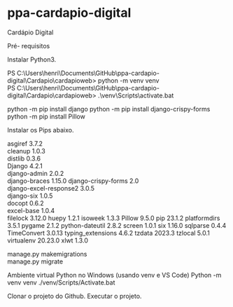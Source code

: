 # ppa-cardapio-digital
Cardápio Digital

Pré- requisitos

Instalar Python3.

PS C:\Users\henri\Documents\GitHub\ppa-cardapio-digital\Cardapio\cardapioweb> python -m venv venv         
PS C:\Users\henri\Documents\GitHub\ppa-cardapio-digital\Cardapio\cardapioweb> .\venv\Scripts\activate.bat

 python -m pip install django
 python -m pip install django-crispy-forms
python -m pip install Pillow

Instalar os Pips abaixo.

asgiref                3.7.2  
cleanup                1.0.3  
distlib                0.3.6  
Django                 4.2.1  
django-admin           2.0.2  
django-braces          1.15.0 
django-crispy-forms    2.0    
django-excel-response2 3.0.5  
django-six             1.0.5  
docopt                 0.6.2  
excel-base             1.0.4  
filelock               3.12.0 
huepy                  1.2.1
isoweek                1.3.3
Pillow                 9.5.0
pip                    23.1.2
platformdirs           3.5.1
pygame                 2.1.2
python-dateutil        2.8.2
screen                 1.0.1
six                    1.16.0
sqlparse               0.4.4
TimeConvert            3.0.13
typing_extensions      4.6.2
tzdata                 2023.3
tzlocal                5.0.1
virtualenv             20.23.0
xlwt                   1.3.0

manage.py makemigrations  
manage.py migrate         

Ambiente virtual Python no Windows (usando venv e VS Code)
Python -m venv venv
./venv/Scripts/Activate.bat

Clonar o projeto do Github.
Executar o projeto.
